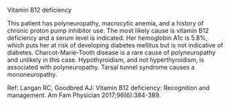 Vitamin B12 deficiency

This patient has polyneuropathy, macrocytic anemia, and a history of chronic proton pump inhibitor use. The most likely cause is vitamin B12 deficiency and a serum level is indicated. Her hemoglobin A1c is 5.8%, which puts her at risk of developing diabetes mellitus but is not indicative of diabetes. Charcot-Marie-Tooth disease is a rare cause of polyneuropathy and unlikely in this case. Hypothyroidism, and not hyperthyroidism, is associated with polyneuropathy. Tarsal tunnel syndrome causes a mononeuropathy.

Ref: Langan RC, Goodbred AJ: Vitamin B12 deficiency: Recognition and management. Am Fam Physician 2017;96(6):384-389.